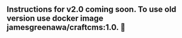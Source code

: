 ## Instructions for v2.0 coming soon. To use old version use docker image jamesgreenawa/craftcms:1.0. 🖖
